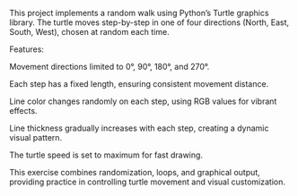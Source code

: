 This project implements a random walk using Python’s Turtle graphics library. The turtle moves step-by-step in one of four directions (North, East, South, West), chosen at random each time.

Features:

Movement directions limited to 0°, 90°, 180°, and 270°.

Each step has a fixed length, ensuring consistent movement distance.

Line color changes randomly on each step, using RGB values for vibrant effects.

Line thickness gradually increases with each step, creating a dynamic visual pattern.

The turtle speed is set to maximum for fast drawing.

This exercise combines randomization, loops, and graphical output, providing practice in controlling turtle movement and visual customization.
